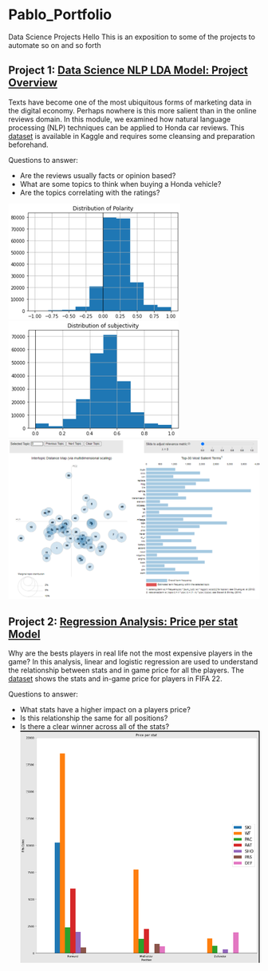 # Pablo_Portfolio
Data Science Projects
Hello This is an exposition to some of the projects to automate so on and so forth


## Project 1: [Data Science NLP LDA Model: Project Overview](https://github.com/pescoto0325/Pablo_Portfolio/blob/main/NLP%20LDA%20Model)
Texts have become one of the most ubiquitous forms of marketing data in the digital economy. Perhaps nowhere is this more salient than in the online reviews domain. In this module, we examined how natural language processing (NLP) techniques can be applied to Honda car reviews. This [dataset](https://www.kaggle.com/datasets/ankkur13/edmundsconsumer-car-ratings-and-reviews) is available in Kaggle and requires some cleansing and preparation beforehand.

Questions to answer:
* Are the reviews usually facts or opinion based?
* What are some topics to think when buying a Honda vehicle?
* Are the topics correlating with the ratings?

![t](Polarity.png) 
![](https://github.com/pescoto0325/Pablo_Portfolio/blob/main/Subjectivity.png)
![](LDA.png)


## Project 2: [Regression Analysis: Price per stat Model](https://github.com/pescoto0325/Pablo_Portfolio/blob/main/Price%20per%20stat%20Model)
Why are the bests players in real life not the most expensive players in the game?
In this analysis,  linear and logistic regression are used to understand the relationship between stats and in game price for all the players. The [dataset](https://www.kaggle.com/datasets/mohammedessam97/fifa-22-fut-players-dataset) shows the stats and in-game price for players in FIFA 22.

Questions to answer:
* What stats have a higher impact on a players price?
* Is this relationship the same for all positions?
* Is there a clear winner across all of the stats?
![](Fifa%202022%20stats.png)
